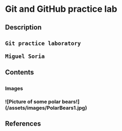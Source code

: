 # Git and GitHub practice lab

<h2>Description<h2>

    Git practice laboratory

    Miguel Soria

<h2>Contents<h2>
    <h3>Images<h3>
        ![Picture of some polar bears!] (/assets/images/PolarBears1.jpg)
<h2>References<h2>
